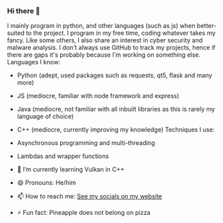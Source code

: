 ### Hi there 👋

I mainly program in python, and other languages (such as js) when better-suited to the project. I program in my free time, coding whatever takes my fancy. Like some others, I also share an interest in cyber security and malware analysis.
I don't always use GitHub to track my projects, hence if there are gaps it's probably because I'm working on something else.
Languages I know: 
- Python (adept, used packages such as requests, qt5, flask and many more)
- JS (mediocre, familiar with node framework and express)
- Java (mediocre, not familiar with all inbuilt libraries as this is rarely my language of choice)
- C++ (mediocre, currently improving my knowledge)
Techniques I use:
- Asynchronous programming and multi-threading
- Lambdas and wrapper functions

- 🌱 I’m currently learning Vulkan in C++
- 😄 Pronouns: He/him
- 📫 How to reach me: [See my socials on my website](https://infinitydev.org.uk/#socials)
- ⚡ Fun fact: Pineapple does not belong on pizza

<!--
**TrainsRAwesome/TrainsRAwesome** is a ✨ _special_ ✨ repository because its `README.md` (this file) appears on your GitHub profile.

Here are some ideas to get you started:

- 🔭 I’m currently working on ...
- 🌱 I’m currently learning ...
- 👯 I’m looking to collaborate on ...
- 🤔 I’m looking for help with ...
- 💬 Ask me about ...
- 📫 How to reach me: ...
- 😄 Pronouns: ...
- ⚡ Fun fact: ...
-->
